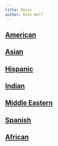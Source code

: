 ```yaml
---
title: Mains
author: Alex Wolf
---
```


## [American](./american/)
## [Asian](./asian/)
## [Hispanic](./hispanic/)
## [Indian](./indian/)
## [Middle  Eastern](./middle-eastern/)
## [Spanish](./spanish/)
## [African](./african/)
